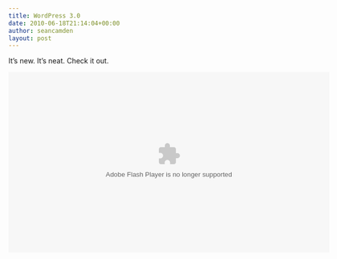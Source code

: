 ```yaml
---
title: WordPress 3.0
date: 2010-06-18T21:14:04+00:00
author: seancamden
layout: post
---
```

It&#8217;s new. It&#8217;s neat. Check it out.
  


<embed src="http://v.wordpress.com/wp-content/plugins/video/flvplayer.swf?ver=1.21" type="application/x-shockwave-flash" width="640" height="360" wmode="transparent" seamlesstabbing="true" allowfullscreen="true" allowscriptaccess="always" overstretch="true" flashvars="guid=BQtfIEY1&width=640&height=360&locksize=no&dynamicseek=false&qc_publisherId=p-18-mFEk4J448M" title="Introducing WordPress 3.0 &quot;Thelonious&quot;">
</embed>